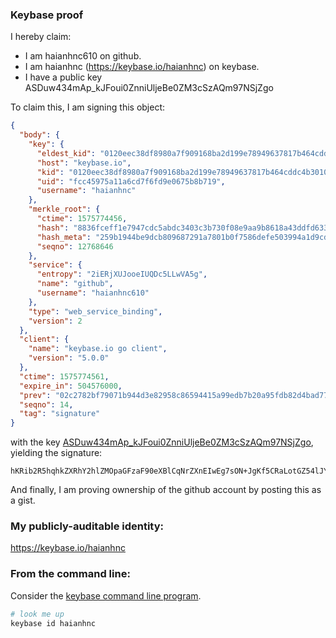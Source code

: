 ### Keybase proof

I hereby claim:

  * I am haianhnc610 on github.
  * I am haianhnc (https://keybase.io/haianhnc) on keybase.
  * I have a public key ASDuw434mAp_kJFoui0ZnniUljeBe0ZM3cSzAQm97NSjZgo

To claim this, I am signing this object:

```json
{
  "body": {
    "key": {
      "eldest_kid": "0120eec38df8980a7f909168ba2d199e78949637817b464cddc4b30109bdecd4a3660a",
      "host": "keybase.io",
      "kid": "0120eec38df8980a7f909168ba2d199e78949637817b464cddc4b30109bdecd4a3660a",
      "uid": "fcc45975a11a6cd7f6fd9e0675b8b719",
      "username": "haianhnc"
    },
    "merkle_root": {
      "ctime": 1575774456,
      "hash": "8836fceff1e7947cdc5abdc3403c3b730f08e9aa9b8618a43ddfd63360fb8774447e26396df4c8ec937188f2a10d2ebc2b1564d0e74077498cd6c832adf03fc9",
      "hash_meta": "259b1944be9dcb809687291a7801b0f7586defe503994a1d9cd8255d3c25046d",
      "seqno": 12768646
    },
    "service": {
      "entropy": "2iERjXUJooeIUQDc5LLwVA5g",
      "name": "github",
      "username": "haianhnc610"
    },
    "type": "web_service_binding",
    "version": 2
  },
  "client": {
    "name": "keybase.io go client",
    "version": "5.0.0"
  },
  "ctime": 1575774561,
  "expire_in": 504576000,
  "prev": "02c2782bf79071b944d3e82958c86594415a99edb7b20a95fdb82d4bad77d98d",
  "seqno": 14,
  "tag": "signature"
}
```

with the key [ASDuw434mAp_kJFoui0ZnniUljeBe0ZM3cSzAQm97NSjZgo](https://keybase.io/haianhnc), yielding the signature:

```
hKRib2R5hqhkZXRhY2hlZMOpaGFzaF90eXBlCqNrZXnEIwEg7sON+JgKf5CRaLotGZ54lJY3gXtGTN3EswEJvezUo2YKp3BheWxvYWTESpcCDsQgAsJ4K/eQcblE0+gpWMhllEFame23sgqV/bgtS6132Y3EIEJnzQFOO3GdDsLJLzYVYzjbP69WnrHCg+oqU8Gmtb4vAgHCo3NpZ8RAA53CqBmyfAjmecUccwJZ+91CuiMXralJ2nD7V7Zrcl6zPhM3Tlek+WymUYlWWku/7/Rb0n3Ztp5+nVlhncJRBKhzaWdfdHlwZSCkaGFzaIKkdHlwZQildmFsdWXEIAatgR4/3B/2bulu1wyeZhYSgkNOa2ROZ4EpbrGyRxL3o3RhZ80CAqd2ZXJzaW9uAQ==

```

And finally, I am proving ownership of the github account by posting this as a gist.

### My publicly-auditable identity:

https://keybase.io/haianhnc

### From the command line:

Consider the [keybase command line program](https://keybase.io/download).

```bash
# look me up
keybase id haianhnc
```
